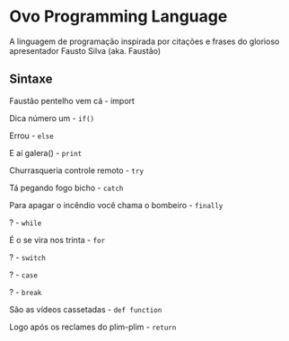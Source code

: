 # Ovo Programming Language

A linguagem de programação inspirada por citações e frases do glorioso apresentador Fausto Silva (aka. Faustão)

## Sintaxe

Faustão pentelho vem cá - import

Dica número um - `if()`

Errou - `else`

E aí galera() - `print`

Churrasqueria controle remoto - `try`

Tá pegando fogo bicho - `catch`

Para apagar o incêndio você chama o bombeiro - `finally`

? - `while`

É o se vira nos trinta - `for`

? - `switch`

? - `case`

? - `break`

São as vídeos cassetadas - `def function`

Logo após os reclames do plim-plim - `return`
